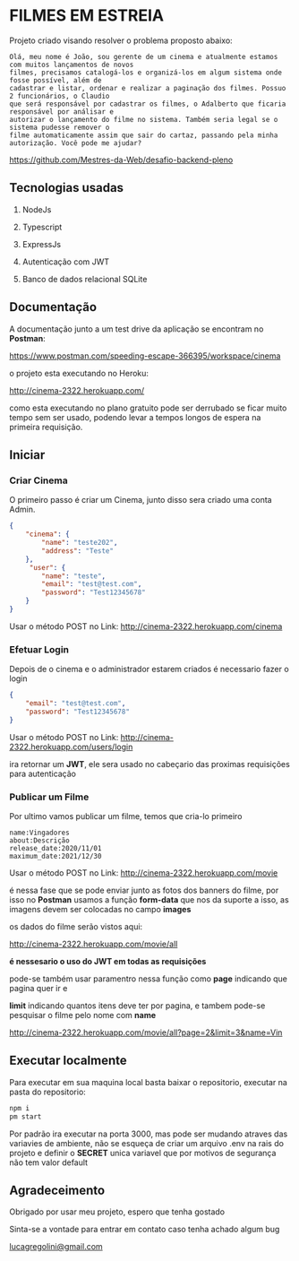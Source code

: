 # FILMES EM ESTREIA

Projeto criado visando resolver o problema proposto abaixo:

```
Olá, meu nome é João, sou gerente de um cinema e atualmente estamos com muitos lançamentos de novos 
filmes, precisamos catalogá-los e organizá-los em algum sistema onde fosse possível, além de 
cadastrar e listar, ordenar e realizar a paginação dos filmes. Possuo 2 funcionários, o Claudio 
que será responsável por cadastrar os filmes, o Adalberto que ficaria responsável por análisar e 
autorizar o lançamento do filme no sistema. Também seria legal se o sistema pudesse remover o 
filme automaticamente assim que sair do cartaz, passando pela minha autorização. Você pode me ajudar?
```

https://github.com/Mestres-da-Web/desafio-backend-pleno

## Tecnologias usadas

1. NodeJs 

2. Typescript
3. ExpressJs
4. Autenticação com JWT
5. Banco de dados relacional SQLite

## Documentação

A documentação junto a um test drive da aplicação se encontram no **Postman**:

https://www.postman.com/speeding-escape-366395/workspace/cinema

o projeto esta executando no Heroku:

http://cinema-2322.herokuapp.com/

como esta executando no plano gratuito pode ser derrubado se ficar muito tempo sem ser usado, podendo levar a tempos longos de espera na primeira requisição.

## Iniciar

### Criar Cinema

O primeiro passo é criar um Cinema, junto disso sera criado uma conta Admin.

```JSON
{
    "cinema": {
        "name": "teste202",
        "address": "Teste"
    },
     "user": {
        "name": "teste",
        "email": "test@test.com",
        "password": "Test12345678"
    }
}
```

Usar o método POST no Link:  http://cinema-2322.herokuapp.com/cinema



### Efetuar Login



Depois de o cinema e o administrador estarem criados é necessario fazer o login

```JSON
{
    "email": "test@test.com",
    "password": "Test12345678"
}
```

Usar o método POST no Link:  http://cinema-2322.herokuapp.com/users/login



ira retornar um **JWT**, ele sera usado no cabeçario das proximas requisições para autenticação



### Publicar um Filme

Por ultimo vamos publicar um filme, temos que cria-lo primeiro

```form-data
name:Vingadores
about:Descrição
release_date:2020/11/01
maximum_date:2021/12/30
```

Usar o método POST no Link:  http://cinema-2322.herokuapp.com/movie

é nessa fase que se pode enviar junto as fotos dos banners do filme, por isso no **Postman** usamos a função **form-data** que nos da suporte a isso, as imagens devem ser colocadas no campo **images**



os dados do filme serão vistos aqui:

http://cinema-2322.herokuapp.com/movie/all

**é nessesario o uso do JWT em todas as requisições**



pode-se também usar paramentro nessa função como **page** indicando que pagina quer ir e 

**limit** indicando quantos itens deve ter por pagina, e tambem pode-se pesquisar o filme pelo nome com **name**

http://cinema-2322.herokuapp.com/movie/all?page=2&limit=3&name=Vin



## Executar localmente
Para executar em sua maquina local basta baixar o repositorio, executar na pasta 
do repositorio:
```cmd
npm i
pm start
```
Por padrão ira executar na porta 3000, mas pode ser mudando atraves das variavies de ambiente, não se esqueça de criar um arquivo .env na rais do projeto e definir o **SECRET** unica variavel que por motivos de segurança não tem valor default

## Agradeceimento

Obrigado por usar meu projeto, espero que tenha gostado

Sinta-se a vontade para entrar em contato caso tenha achado algum bug

lucagregolini@gmail.com
